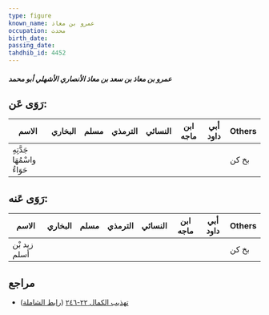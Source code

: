 ```yaml
---
type: figure
known_name: عمرو بن معاذ
occupation: محدث
birth_date:
passing_date:
tahdhib_id: 4452
---
```

##### عمرو بن معاذ بن سعد بن معاذ الأنصاري الأشهلي أبو محمد

## رَوَى عَن:
| الاسم                       | البخاري | مسلم | الترمذي | النسائي | ابن ماجه | أبي داود | Others |
| --------------------------- | ------- | ---- | ------- | ------- | -------- | -------- | ------ |
| جَدَّتِهِ واسْمُهَا حَوَاءُ |         |      |         |         |          |          | بخ كن  |
## رَوَى عَنه:
| الاسم        | البخاري | مسلم | الترمذي | النسائي | ابن ماجه | أبي داود | Others |
| ------------ | ------- | ---- | ------- | ------- | -------- | -------- | ------ |
| زيد بْن أسلم |         |      |         |         |          |          | بخ كن  |
## مراجع
- [تهذيب الكمال ٢٢-٢٤٦](obsidian://open?vault=Tahdhib-al-Kamal&file=Figures/٤٤٥٢-عمرو%20بن%20معاذ%20بن%20سعد%20بن%20معاذ%20الأنصاري%20الأشهلي%20أبو%20محمد) ([رابط الشاملة](https://shamela.ws/book/3722/11499))